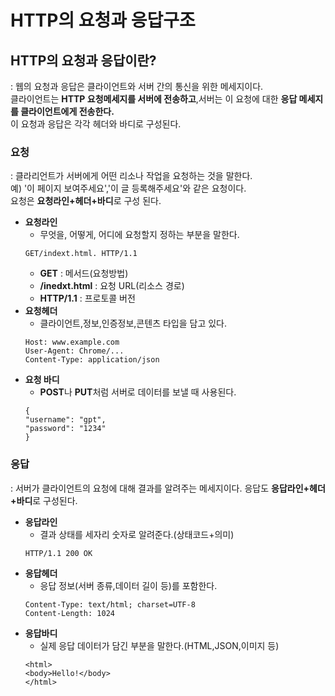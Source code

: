# HTTP의 요청과 응답구조
## HTTP의 요청과 응답이란?
: 웹의 요청과 응답은 클라이언트와 서버 간의 통신을 위한 메세지이다.   
클라이언트는 **HTTP 요청메세지를 서버에 전송하고**,서버는 이 요청에 대한 **응답 메세지를 클라이언트에게 전송한다.**   
 이 요청과 응답은 각각 헤더와 바디로 구성된다.

### 요청
: 클라리언트가 서버에게 어떤 리소나 작업을 요청하는 것을 말한다.   
 예) '이 페이지 보여주세요','이 글 등록해주세요'와 같은 요청이다.   
 요청은 **요청라인+헤더+바디**로 구성 된다.
* **요청라인**
   * 무엇을, 어떻게, 어디에 요청할지 정하는 부분을 말한다.   
   ```
   GET/indext.html. HTTP/1.1
   ```
     * **GET** : 메서드(요청방법)
     * **/inedxt.html** : 요청 URL(리소스 경로)
     * **HTTP/1.1** : 프로토콜 버전
* **요청헤더**
   * 클라이언트,정보,인증정보,콘텐츠 타입을 담고 있다.
   ```
   Host: www.example.com
   User-Agent: Chrome/...
   Content-Type: application/json
   ```
* **요청 바디**
   * **POST**나 **PUT**처럼 서버로 데이터를 보낼 때 사용된다.
   ```
   {
  "username": "gpt",
  "password": "1234"
   }
   ```
### 응답 
: 서버가 클라이언트의 요청에 대해 결과를 알려주는 메세지이다.
  응답도 **응답라인+헤더+바디**로 구성된다.

* **응답라인**
   * 결과 상태를 세자리 숫자로 알려준다.(상태코드+의미)
   ```
   HTTP/1.1 200 OK
   ```
* **응답헤더**
   * 응답 정보(서버 종류,데이터 길이 등)를 포함한다.
   ```
   Content-Type: text/html; charset=UTF-8
   Content-Length: 1024
   ```
* **응답바디**
   * 실제 응답 데이터가 담긴 부분을 말한다.(HTML,JSON,이미지 등)
   ```
   <html>
   <body>Hello!</body>
   </html>
   ```

